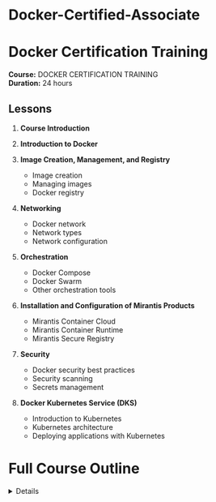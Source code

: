 # Docker-Certified-Associate
# Docker Certification Training

**Course:** DOCKER CERTIFICATION TRAINING\
**Duration:** 24 hours

## Lessons

1. **Course Introduction**

2. **Introduction to Docker**

3. **Image Creation, Management, and Registry**
   - Image creation
   - Managing images
   - Docker registry

4. **Networking**
   - Docker network
   - Network types
   - Network configuration

5. **Orchestration**
   - Docker Compose
   - Docker Swarm
   - Other orchestration tools

6. **Installation and Configuration of Mirantis Products**
   - Mirantis Container Cloud
   - Mirantis Container Runtime
   - Mirantis Secure Registry

7. **Security**
   - Docker security best practices
   - Security scanning
   - Secrets management

8. **Docker Kubernetes Service (DKS)**
   - Introduction to Kubernetes
   - Kubernetes architecture
   - Deploying applications with Kubernetes


# Full Course Outline
<details>
## 1: Course Introduction

1. What Is Docker?
2. Features of Docker
3. Virtual Machine vs. Docker
4. Industries Using Docker
5. Exam Information
6. Examination Format
7. Course Outline
8. Course Outcome
9. Course Components
10. Customer Support

## 2: Introduction to Docker

1. Docker Introduction
2. Docker Engine
3. Docker Properties
4. Installation of Docker Community Edition
5. Assisted practice: Install, Upgrade, and Uninstall Docker CE for Linux
6. Assisted practice: Configure Docker Daemon to Start on Boot
7. Docker: Architecture
8. Assisted Practice: Images and Containers
9. Knowledge Check

## 3: Image Creation, Management, and Registry

1. Images
2. Containers
3. Service
4. Overview and Instructions
5. Assisted Practice: Create a Docker Image
6. Layers of Images
7. Flattening
8. Docker Commit
9. Tag an Image
10. Assisted Practice: Image Tagging
11. Filter and Format
12. Basic Commands
13. The copy-on-write (COW) Strategy
14. Registry
15. Repositories
16. Private Repositories
17. Docker Push, Content Trust, and Pull
18. Assisted Practice: Deploy a registry
19. Assisted Practice: Configure a registry
20. Assisted Practice: Log in to a registry
21. Assisted Practice: Push an Image to Docker Hub
22. Assisted Practice: Push an image to a registry
23. Prune Images and Containers
24. Assisted Practice: Inspect, Remove and Prune Images
25. Assisted Practice: Pull and Delete an Image
26. Knowledge Check

## 4: Networking

1. Network Architecture
2. Bridge networks
3. Assisted Practice: Create a Bridge Network
4. Assisted Practice: Create a User-Defined Bridge Network
5. Host networking
6. Assisted practice: Create a Host Network
7. Overlay networks
8. Macvlan networks
9. Assisted practice: Create Macvlan networks
10. None Network
11. Prune Network
12. Container networking model
13. Container Networking
14. Use Cases of Network Drivers
15. Identifying Ports
16. Publishing Ports
17. Assisted Practice: Publishing Ports
18. Traffic
19. Assisted Practice: Configure Docker to Use External DNS
20. Docker Link
21. Knowledge Check


## 5: Orchestration

1. Container: Overview
2. Services and types (replicated and global)
3. Tasks
4. Swarm
5. Nodes 
6. Manager nodes
7. Worker nodes
8. Assisted practice: Set Up Swarm Cluster with Manager and Worker Nodes
9. Assisted practice: Join nodes to swarm
10. Assisted Practice: Create Replicated and Global Services
11. Assisted practice: Running Container vs. Running Service
12. Assisted practice: Create Overlay networks
13. Assisted practice: Deploy a Service on an Overlay Network
14. Assisted practice: Run a Container into a Running Service under Swarm
15. Assisted practice: Demonstrate Locking in Swarm Cluster
16. Drain swarm node
17. Assisted practice: Draining the swarm node
18. Docker Inspect
19. Assisted practice: Inspect a service on swarm
20. Compose
21. Compose: Configuration
22. Docker stack deploy
23. Assisted practice: Convert an Application Deployment into a Stack
24. Manipulate services in stack
25. Scaling
26. Assisted practice: Increase the Number of Replicas
27. Persistent Storage
28. Volumes
29. Bind Mounts
30. tmpfs Mounts
31. Assisted practice: Mount Volumes via Swarm Services
32. Assisted Practice: Demonstrate How to Use Storage Across Cluster Nodes
33. Prune Volumes
34. Docker Storage Drivers
35. DeviceMapper
36. Devicemapper Workflow
37. Devicemapper and Docker Performance
38. Assisted Practice: Select Storage Driver and Configure Device Mapper
39. Graph Driver
40. Labels
41. Assisted practice: Apply Node Labels, Inspect the Labels, and Filter Swarm Nodes by Labels
42. Quorum of managers
43. Fault Tolerance
44. Loss of Quorum
45. Quorum Recovery
46. Templates
47. Assisted practice: Usage of Templates
48. Logs
49. Accessing Logs
50. Troubleshooting Services
51. Debugging
52. Assisted practice: Troubleshoot a Service that Is Unable to Deploy
53. Logging Drivers
54. Configure Logging Drivers
55. Assisted Practice: Logging Drivers
56. Network Troubleshooting
57. Assisted Practice: Troubleshooting container networking
58. Backup: Swarm
59. Backup: Restore
60. Assisted Practice: Set up a Backup Schedule
61. Swarm Disaster Recovery
62. Knowledge Check
63. LEP1: Containerizing Legacy Application
64. LEP2: Creating a Docker Image and Creating a Replicated Service on Swarm Cluster

## 6: Installation and Configuration of Mirantis Products

1. Mirantis Products: Overview
2. Introduction to Mirantis Container Runtime
3. Features of MCR
4. Installation Requirements
5. Installation Methods
6. Uninstall MCR
7. Introduction to Mirantis Kubernetes Engine
8. Features of MKE
9. Orchestration
10. MKE Architecture
11. Interaction with MKE
12. Installation Requirements
13. Install MKE
14. Uninstall MKE
15. Mirantis Launchpad: Overview
16. Mirantis Launchpad: Installation
17. Assisted Practice: Install Mirantis Launchpad CLI
18. Uninstall Launchpad
19. Upgrade Launchpad
20. Joining Manager Nodes
21. High Availability
22. Load Balancing on MKE
23. Load Balancing MKE and MSR
24. Configuring Load Balancer
25. Deploying Load Balancer
26. Deploy
26. Deploy Swarm Service Using MKE
27. Access Control
28. Grant
29. Subject
30. Assisted Practice: Create and Manage Teams and Users
31. Role
32. Built-in Roles
33. Create a Custom Role
34. Resource Collection
35. Create a Grant
36. Create a Kubernetes Grant
37. Create a Swarm Grant
38. Service Deployment
39. Grant Composition
40. Introduction to Mirantis Secure Registry
41. Feature of MSR
42. MSR Architecture
43. MSR Components
44. Networks
45. Volumes
46. Image Storage
47. Installation Requirements
48. Assisted Practice: Install Mirantis Secure Registry
49. Post-Installation
50. Uninstall MSR
51. High Availability
52. MSR Failure Tolerance
53. Sizing MSR Installation
54. Add Replicas
55. Remove Replicas
56. Load Balancer
57. Configure Load Balancer
58. Health Check of Replicas
59. Load Balancer: Configuration and Deployment
60. MKE: Backup
61. MKE: Restore
62. MSR: Backup
63. MSR: Restore
64. MKE Disaster Recovery
65. MSR Disaster Recovery
66. Knowledge Check
67. LEP3: Creating a Grant with Custom Roles

## 7. Security

1. Docker Security
2. Default Engine Security
3. Namespace
4. Control Groups
5. Docker Daemon Attack Surface
6. Linux Kernel Capabilities
7. Docker Content Trust
8. Docker Content Trust Signature Verification
9. Sign an Image
10. Sign Images that MKE Can Trust
11. Vulnerabilities
12. Scan Images for Vulnerabilities
13. MKE Client Bundle
14. Integrate MKE with LDAP
15. Configure the LDAP Integration
16. LDAP Enabled
17. LDAP Server
18. LDAP User Search Configurations
19. LDAP Test Login
20. LDAP Sync Configuration
21. Revoke User Access
22. Data Synced from an Organization’s LDAP Directory
23. Assisted Practice: Create MKE Client Bundles
24. External Certificates with MKE
25. External Certificates with MSR
26. Configuration of Certificates
27. Swarm Security
28. Roles
29. Secrets
30. How Docker Manages Secrets
31. Docker Secret Commands
32. Knowledge Check

## 8. Docker Kubernetes Service (DKS)

### Kubernetes: Overview
    1. Introduction to Kubernetes
    2. Kubernetes Cluster
    3. Kubernetes Architecture

### Kubernetes CLI
    4. Kubernetes CLI
    5. kubectl Commands for Docker
    6. Assisted Practice: Access Kubernetes Cluster from Docker CLI

### Kubernetes Orchestration for Docker Enterprise
    7. Docker Kubernetes Service
    8. Kubernetes Orchestration for Docker Enterprise
    9. Security Features
    10. Kubernetes Orchestration in UCP

### Routing traffic to Kubernetes Pods
    11. Kubernetes Service
    12. Assisted Practice: Create a Service to Route Traffic From Frontend to Backend Pods
    13. Kubernetes ServiceTypes
    14. Kubernetes Networking Model

### Persistent Storage to Kubernetes
    15. Persistent Volumes
    16. Assisted Practice: Configure a Pod to Use a PersistentVolume for Storage
    17. Container Storage Interface
    18. Storage Classes

### Deployments and Configurations
    19. ReplicaSets
    20. Workload Deployments
    21. Configurations
    22. Assisted Practice: Create a ConfigMap and Secret for a Pod

### RBAC (Role-Based Access)
    23. Kubernetes grants
    24. RBAC Authorization


### Course-end Assessment Instructions
    25. Course-end Assessment Instructions
    26. Knowledge Check


</details>
